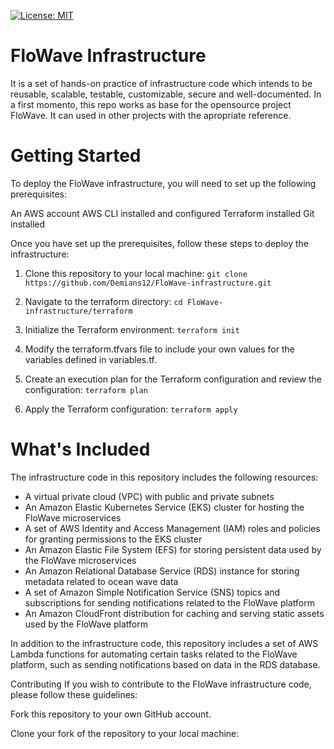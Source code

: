 [![License: MIT](https://img.shields.io/badge/License-MIT-yellow.svg)](https://opensource.org/licenses/MIT)

# FloWave Infrastructure

It is a set of hands-on practice of infrastructure code which intends to be reusable, scalable, testable, customizable, secure and well-documented. In a first momento, this repo works as base for the opensource project FloWave. It can used in other projects with the apropriate reference.

# Getting Started
To deploy the FloWave infrastructure, you will need to set up the following prerequisites:

An AWS account
AWS CLI installed and configured
Terraform installed
Git installed

Once you have set up the prerequisites, follow these steps to deploy the infrastructure:

1. Clone this repository to your local machine:
`git clone https://github.com/Demians12/FloWave-infrastructure.git`

2. Navigate to the terraform directory:
`cd FloWave-infrastructure/terraform`

3. Initialize the Terraform environment:
`terraform init`

4. Modify the terraform.tfvars file to include your own values for the variables defined in variables.tf.

5. Create an execution plan for the Terraform configuration and review the configuration:
`terraform plan`

6. Apply the Terraform configuration:
`terraform apply`

# What's Included
The infrastructure code in this repository includes the following resources:

-   A virtual private cloud (VPC) with public and private subnets
-   An Amazon Elastic Kubernetes Service (EKS) cluster for hosting the FloWave microservices
-   A set of AWS Identity and Access Management (IAM) roles and policies for granting permissions to the EKS cluster
-   An Amazon Elastic File System (EFS) for storing persistent data used by the FloWave microservices
-   An Amazon Relational Database Service (RDS) instance for storing metadata related to ocean wave data
-   A set of Amazon Simple Notification Service (SNS) topics and subscriptions for sending notifications related to the FloWave platform
-   An Amazon CloudFront distribution for caching and serving static assets used by the FloWave platform

In addition to the infrastructure code, this repository includes a set of AWS Lambda functions for automating certain tasks related to the FloWave platform, such as sending notifications based on data in the RDS database.

Contributing
If you wish to contribute to the FloWave infrastructure code, please follow these guidelines:

Fork this repository to your own GitHub account.

Clone your fork of the repository to your local machine:
